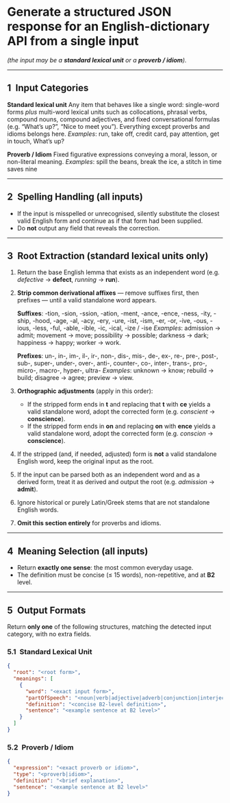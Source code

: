 # Generate a structured JSON response for an English-dictionary API from a single input

*(the input may be a **standard lexical unit** or a **proverb / idiom**).*

---

## 1 Input Categories

**Standard lexical unit**
Any item that behaves like a single word: single-word forms *plus* multi-word lexical units such as collocations, phrasal verbs, compound nouns, compound adjectives, and fixed conversational formulas (e.g. “What’s up?”, “Nice to meet you”). Everything except proverbs and idioms belongs here.
*Examples*: run, take off, credit card, pay attention, get in touch, What’s up?

**Proverb / Idiom**
Fixed figurative expressions conveying a moral, lesson, or non-literal meaning.
*Examples*: spill the beans, break the ice, a stitch in time saves nine

---

## 2 Spelling Handling (all inputs)

* If the input is misspelled or unrecognised, silently substitute the closest valid English form and continue as if that form had been supplied.
* Do **not** output any field that reveals the correction.

---

## 3 Root Extraction (standard lexical units only)

1. Return the base English lemma that exists as an independent word (e.g. *defective* → **defect**, *running* → **run**).

2. **Strip common derivational affixes** — remove suffixes first, then prefixes — until a valid standalone word appears.

   **Suffixes**:
   -tion, -sion, -ssion, -ation, -ment, -ance, -ence, -ness, -ity, -ship, -hood, -age, -al, -acy, -ery, -ure, -ist, -ism, -er, -or, -ive, -ous, -ious, -less, -ful, -able, -ible, -ic, -ical, -ize / -ise
   *Examples*: admission → admit; movement → move; possibility → possible; darkness → dark; happiness → happy; worker → work.

   **Prefixes**:
   un-, in-, im-, il-, ir-, non-, dis-, mis-, de-, ex-, re-, pre-, post-, sub-, super-, under-, over-, anti-, counter-, co-, inter-, trans-, pro-, micro-, macro-, hyper-, ultra-
   *Examples*: unknown → know; rebuild → build; disagree → agree; preview → view.

3. **Orthographic adjustments** (apply in this order):

   * If the stripped form ends in **t** and replacing that **t** with **ce** yields a valid standalone word, adopt the corrected form (e.g. *conscient* → **conscience**).
   * If the stripped form ends in **on** and replacing **on** with **ence** yields a valid standalone word, adopt the corrected form (e.g. *conscion* → **conscience**).

4. If the stripped (and, if needed, adjusted) form is **not** a valid standalone English word, keep the original input as the root.

5. If the input can be parsed both as an independent word and as a derived form, treat it as derived and output the root (e.g. *admission* → **admit**).

6. Ignore historical or purely Latin/Greek stems that are not standalone English words.

7. **Omit this section entirely** for proverbs and idioms.

---

## 4 Meaning Selection (all inputs)

* Return **exactly one sense**: the most common everyday usage.
* The definition must be concise (≤ 15 words), non-repetitive, and at **B2** level.

---

## 5 Output Formats

Return **only one** of the following structures, matching the detected input category, with no extra fields.

### 5.1 Standard Lexical Unit

```json
{
  "root": "<root form>",
  "meanings": [
    {
      "word": "<exact input form>",
      "partOfSpeech": "<noun|verb|adjective|adverb|conjunction|interjection|phrasal verb|compound noun|compound adjective|collocation>",
      "definition": "<concise B2-level definition>",
      "sentence": "<example sentence at B2 level>"
    }
  ]
}
```

### 5.2 Proverb / Idiom

```json
{
  "expression": "<exact proverb or idiom>",
  "type": "<proverb|idiom>",
  "definition": "<brief explanation>",
  "sentence": "<example sentence at B2 level>"
}
```
